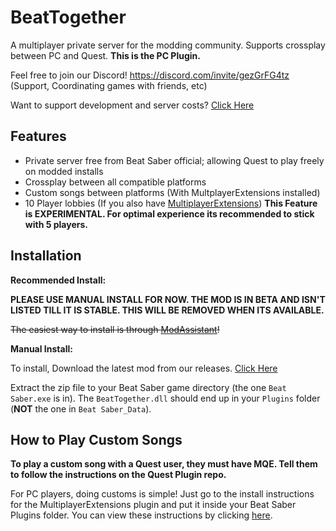# BeatTogether
A multiplayer private server for the modding community. Supports crossplay between PC and Quest. **This is the PC Plugin.**

Feel free to join our Discord! https://discord.com/invite/gezGrFG4tz (Support, Coordinating games with friends, etc) 

Want to support development and server costs? [Click Here](https://www.patreon.com/BeatTogether)

## Features
* Private server free from Beat Saber official; allowing Quest to play freely on modded installs
* Crossplay between all compatible platforms
* Custom songs between platforms (With MultplayerExtensions installed)
* 10 Player lobbies (If you also have [MultiplayerExtensions](https://github.com/Zingabopp/MultiplayerExtensions#installation)) **This Feature is EXPERIMENTAL. For optimal experience its recommended to stick with 5 players.**

## Installation

**Recommended Install:**

**PLEASE USE MANUAL INSTALL FOR NOW. THE MOD IS IN BETA AND ISN'T LISTED TILL IT IS STABLE. THIS WILL BE REMOVED WHEN ITS AVAILABLE.**

~~The easiest way to install is through [ModAssistant](https://github.com/Assistant/ModAssistant)!~~

**Manual Install:**

To install, Download the latest mod from our releases. [Click Here](https://github.com/pythonology/BeatTogether/releases)

Extract the zip file to your Beat Saber game directory (the one `Beat Saber.exe` is in).
The `BeatTogether.dll` should end up in your `Plugins` folder (**NOT** the one in `Beat Saber_Data`).

## How to Play Custom Songs

**To play a custom song with a Quest user, they must have MQE. Tell them to follow the instructions on the Quest Plugin repo.**

For PC players, doing customs is simple! Just go to the install instructions for the MultiplayerExtensions plugin and put it inside your Beat Saber Plugins folder. You can view these instructions by clicking [here](https://github.com/Zingabopp/MultiplayerExtensions#installation).
